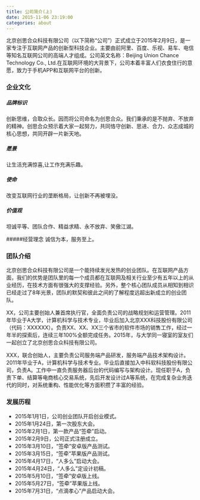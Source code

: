 ```yaml
---
title: 公司简介(上)
date: 2015-11-06 23:19:00
categories: about
---
```



北京创思合众科技有限公司（以下简称“公司”）正式成立于2015年2月9日，是一家专注于互联网产品的创新型科技企业。主要由前阿里、百度、乐视、易车、电信等知名互联网公司的高端人才组成。公司英文名称：Beijing Union Chance Technology Co., Ltd.在互联网环境的大背景下，公司本着丰富人们衣食住行的意愿，致力于手机APP和互联网平台的创新。


### 企业文化

##### 品牌标识
创新思维，合取众长。因而将公司命名为创思合众。我们秉承的是不抛弃、不放弃的精神。创思合众预示着大家一起努力，共同恪守创新、思进、合力、众志成城的核心思想，共同开辟一片新天地。

##### 愿景
让生活充满惊喜,让工作充满乐趣。

##### 使命
改变互联网行业的垄断格局，让创新不再被埋没。

##### 价值观
坦诚平等、团队合作、精益求精、永不放弃、笑傲江湖。

#####经营理念
诚信为本，服务至上。




### 团队介绍

北京创思合众科技有限公司是一个能持续发光发热的创业团队。在互联网产品方面，我们的优势是团队里的每一个成员都在互联网及相关行业至少有五年以上的从业经历，在技术方面有很强大的支撑经验。另外，整个核心团队成员从相知到相识已经走过了8年光景，团队的默契和彼此之间的了解程度远超出新成立的创业团队。  

XX，公司主要创始人兼首席执行官，全面负责公司的战略规划和运营管理。2011年毕业于A大学，计算机科学与技术专业，毕业后加入北京XXX科技股份有限公司（代码：XXXXXX）。负责XX、XX、XX三个省市的软件市场的销售工作，经过一年半的探索后，连续三年100%全额完成任务。2015年，与大学同一寝室的室友们一起创立了北京创思合众科技有限公司。  

XXX，联合创始人，主要负责公司服务端产品研发，服务端产品技术架构设计。2011年毕业于A，计算机科学与技术专业。毕业后直接加入中科软科技股份有限公司，负责A。工作中一直负责服务器后台的代码编写与架构设计。现任职于A，负责下单、结算等电商核心交易系统，先后开发设计过A等系统，在完成复杂业务迭代的同时，对系统重构、性能优化等方面积攒了丰富的经验。  




### 发展历程

* 2015年1月1日，公司创业团队开启创业模式。
* 2015年1月24日，第一次股东大会。
* 2015年2月1日，第一款产品“签牵”启动。
* 2015年2月9日，公司正式注册成立。
* 2015年3月10日，“签牵”安卓版产品测试。
* 2015年3月15日，“签牵”苹果版产品测试。
* 2015年4月17日，“人多么”启动大会。
* 2015年4月24日，“人多么”定设计初稿。
* 2015年5月10日，“签牵”安卓版上线。
* 2015年5月27日，“签牵”苹果版上线。
* 2015年7月31日，“点滴孝心”产品启动大会。